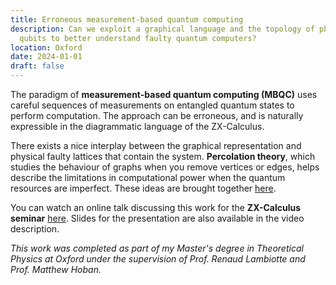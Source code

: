 ```yaml
---
title: Erroneous measurement-based quantum computing
description: Can we exploit a graphical language and the topology of physical
  qubits to better understand faulty quantum computers?
location: Oxford
date: 2024-01-01
draft: false
---
```

The paradigm of **measurement-based quantum computing (MBQC)** uses careful sequences of measurements on entangled quantum states to perform computation. The approach can be erroneous, and is naturally expressible in the diagrammatic language of the ZX-Calculus.

There exists a nice interplay between the graphical representation and physical faulty lattices that contain the system. **Percolation theory**, which studies the behaviour of graphs when you remove vertices or edges, helps describe the limitations in computational power when the quantum resources are imperfect. These ideas are brought together [here](https://www.cs.ox.ac.uk/people/aleks.kissinger/theses/george-thesis.pdf).

You can watch an online talk discussing this work for the **ZX-Calculus seminar** [here](https://www.youtube.com/watch?v=g-_h0nBQ7rQ). Slides for the presentation are also available in the video description.

_This work was completed as part of my Master's degree in Theoretical Physics at Oxford under the supervision of Prof. Renaud Lambiotte and Prof. Matthew Hoban._